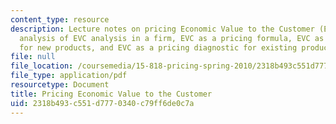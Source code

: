 ```yaml
---
content_type: resource
description: Lecture notes on pricing Economic Value to the Customer (EVC), practical
  analysis of EVC analysis in a firm, EVC as a pricing formula, EVC as a pricing guideline
  for new products, and EVC as a pricing diagnostic for existing products.
file: null
file_location: /coursemedia/15-818-pricing-spring-2010/2318b493c551d7770340c79ff6de0c7a_MIT15_818S10_lec02.pdf
file_type: application/pdf
resourcetype: Document
title: Pricing Economic Value to the Customer
uid: 2318b493-c551-d777-0340-c79ff6de0c7a
---
```

